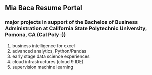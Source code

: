## Mia Baca Resume Portal 
### major projects in support of the Bachelos of Business Administration at California State Polytechnic University, Pomona, CA (Cal Poly :)) 
1. business intelligence for excel 
2. advanced analytics, Python/Pandas 
3. early stage data science experiences 
4. cloud infrastructures (cloud 9 IDE) 
5. supervision machine learning 
